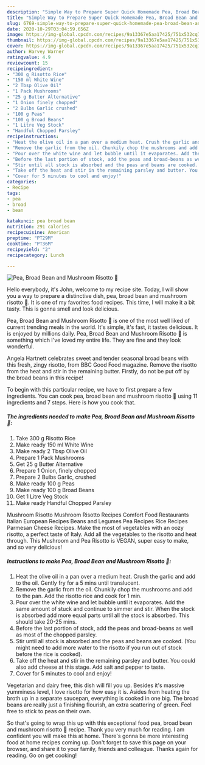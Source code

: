 ```yaml
---
description: "Simple Way to Prepare Super Quick Homemade Pea, Broad Bean and Mushroom Risotto 🍚"
title: "Simple Way to Prepare Super Quick Homemade Pea, Broad Bean and Mushroom Risotto 🍚"
slug: 6769-simple-way-to-prepare-super-quick-homemade-pea-broad-bean-and-mushroom-risotto
date: 2020-10-29T03:04:59.656Z
image: https://img-global.cpcdn.com/recipes/9a13367e5aa17425/751x532cq70/pea-broad-bean-and-mushroom-risotto-🍚-recipe-main-photo.jpg
thumbnail: https://img-global.cpcdn.com/recipes/9a13367e5aa17425/751x532cq70/pea-broad-bean-and-mushroom-risotto-🍚-recipe-main-photo.jpg
cover: https://img-global.cpcdn.com/recipes/9a13367e5aa17425/751x532cq70/pea-broad-bean-and-mushroom-risotto-🍚-recipe-main-photo.jpg
author: Harvey Warner
ratingvalue: 4.9
reviewcount: 15
recipeingredient:
- "300 g Risotto Rice"
- "150 ml White Wine"
- "2 Tbsp Olive Oil"
- "1 Pack Mushrooms"
- "25 g Butter Alternative"
- "1 Onion finely chopped"
- "2 Bulbs Garlic crushed"
- "100 g Peas"
- "100 g Broad Beans"
- "1 Litre Veg Stock"
- "Handful Chopped Parsley"
recipeinstructions:
- "Heat the olive oil in a pan over a medium heat. Crush the garlic and add to the oil. Gently fry for a 5 mins until translucent."
- "Remove the garlic from the oil. Chunkily chop the mushrooms and add to the pan. Add the risotto rice and cook for 1 min."
- "Pour over the white wine and let bubble until it evaporates. Add the same amount of stuck and continue to simmer and stir. When the stock is absorbed add more equal parts until all the stock is absorbed. This should take 20-25 mins."
- "Before the last portion of stock, add the peas and broad-beans as well as most of the chopped parsley."
- "Stir until all stock is absorbed and the peas and beans are cooked. (You might need to add more water to the risotto if you run out of stock before the rice is cooked)."
- "Take off the heat and stir in the remaining parsley and butter. You could also add cheese at this stage. Add salt and pepper to taste."
- "Cover for 5 minutes to cool and enjoy!"
categories:
- Recipe
tags:
- pea
- broad
- bean

katakunci: pea broad bean 
nutrition: 291 calories
recipecuisine: American
preptime: "PT29M"
cooktime: "PT36M"
recipeyield: "2"
recipecategory: Lunch

---
```



![Pea, Broad Bean and Mushroom Risotto 🍚](https://img-global.cpcdn.com/recipes/9a13367e5aa17425/751x532cq70/pea-broad-bean-and-mushroom-risotto-🍚-recipe-main-photo.jpg)

Hello everybody, it's John, welcome to my recipe site. Today, I will show you a way to prepare a distinctive dish, pea, broad bean and mushroom risotto 🍚. It is one of my favorites food recipes. This time, I will make it a bit tasty. This is gonna smell and look delicious.

Pea, Broad Bean and Mushroom Risotto 🍚 is one of the most well liked of current trending meals in the world. It's simple, it's fast, it tastes delicious. It is enjoyed by millions daily. Pea, Broad Bean and Mushroom Risotto 🍚 is something which I've loved my entire life. They are fine and they look wonderful.

Angela Hartnett celebrates sweet and tender seasonal broad beans with this fresh, zingy risotto, from BBC Good Food magazine. Remove the risotto from the heat and stir in the remaining butter. Firstly, do not be put off by the broad beans in this recipe!


To begin with this particular recipe, we have to first prepare a few ingredients. You can cook pea, broad bean and mushroom risotto 🍚 using 11 ingredients and 7 steps. Here is how you cook that.

<!--inarticleads1-->

##### The ingredients needed to make Pea, Broad Bean and Mushroom Risotto 🍚:

1. Take 300 g Risotto Rice
1. Make ready 150 ml White Wine
1. Make ready 2 Tbsp Olive Oil
1. Prepare 1 Pack Mushrooms
1. Get 25 g Butter Alternative
1. Prepare 1 Onion, finely chopped
1. Prepare 2 Bulbs Garlic, crushed
1. Make ready 100 g Peas
1. Make ready 100 g Broad Beans
1. Get 1 Litre Veg Stock
1. Make ready Handful Chopped Parsley


Mushroom Risotto Mushroom Risotto Recipes Comfort Food Restaurants Italian European Recipes Beans and Legumes Pea Recipes Rice Recipes Parmesan Cheese Recipes. Make the most of vegetables with an oozy risotto, a perfect taste of Italy. Add all the vegetables to the risotto and heat through. This Mushroom and Pea Risotto is VEGAN, super easy to make, and so very delicious! 

<!--inarticleads2-->

##### Instructions to make Pea, Broad Bean and Mushroom Risotto 🍚:

1. Heat the olive oil in a pan over a medium heat. Crush the garlic and add to the oil. Gently fry for a 5 mins until translucent.
1. Remove the garlic from the oil. Chunkily chop the mushrooms and add to the pan. Add the risotto rice and cook for 1 min.
1. Pour over the white wine and let bubble until it evaporates. Add the same amount of stuck and continue to simmer and stir. When the stock is absorbed add more equal parts until all the stock is absorbed. This should take 20-25 mins.
1. Before the last portion of stock, add the peas and broad-beans as well as most of the chopped parsley.
1. Stir until all stock is absorbed and the peas and beans are cooked. (You might need to add more water to the risotto if you run out of stock before the rice is cooked).
1. Take off the heat and stir in the remaining parsley and butter. You could also add cheese at this stage. Add salt and pepper to taste.
1. Cover for 5 minutes to cool and enjoy!


Vegetarian and dairy free, this dish will fill you up. Besides it&#39;s massive yumminess level, I love risotto for how easy it is. Asides from heating the broth up in a separate saucepan, everything is cooked in one big. The broad beans are really just a finishing flourish, an extra scattering of green. Feel free to stick to peas on their own. 

So that's going to wrap this up with this exceptional food pea, broad bean and mushroom risotto 🍚 recipe. Thank you very much for reading. I am confident you will make this at home. There's gonna be more interesting food at home recipes coming up. Don't forget to save this page on your browser, and share it to your family, friends and colleague. Thanks again for reading. Go on get cooking!
